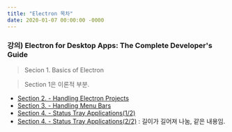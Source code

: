 ```yaml
---
title: "Electron 목차"
date: 2020-01-07 00:00:00 -0000
---
```


### 강의) Electron for Desktop Apps: The Complete Developer's Guide

> Secion 1. Basics of Electron

> Section 1은 이론적 부분.

* [Section 2. - Handling Electron Projects](https://goodayth.github.io/Electron-2-1/)
* [Section 3. - Handling Menu Bars](https://goodayth.github.io/Electron-3/)
* [Section 4. - Status Tray Applications(1/2)](https://goodayth.github.io/Electron-4/)
* [Section 4. - Status Tray Applications(2/2)](https://goodayth.github.io/Electron-4-2/) : 길이가 길어져 나눔, 같은 내용임.